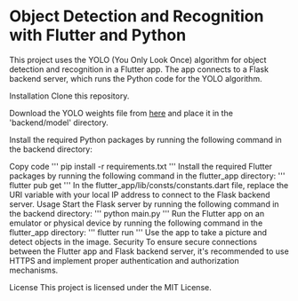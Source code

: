 # Object Detection and Recognition with Flutter and Python
This project uses the YOLO (You Only Look Once) algorithm for object detection and recognition in a Flutter app. The app connects to a Flask backend server, which runs the Python code for the YOLO algorithm.

Installation
Clone this repository.

Download the YOLO weights file from [here](https://drive.google.com/file/d/1Z-jrUIoIQPUDNYaXE9GyHnliMvwspP82/view?usp=share_link) and place it in the 'backend/model' directory.

Install the required Python packages by running the following command in the backend directory:

Copy code
'''
pip install -r requirements.txt
'''
Install the required Flutter packages by running the following command in the flutter_app directory:
'''
flutter pub get
'''
In the flutter_app/lib/consts/constants.dart file, replace the URI variable with your local IP address to connect to the Flask backend server.
Usage
Start the Flask server by running the following command in the backend directory:
'''
python main.py
'''
Run the Flutter app on an emulator or physical device by running the following command in the flutter_app directory:
'''
flutter run
'''
Use the app to take a picture and detect objects in the image.
Security
To ensure secure connections between the Flutter app and Flask backend server, it's recommended to use HTTPS and implement proper authentication and authorization mechanisms.

License
This project is licensed under the MIT License.
